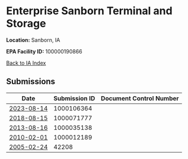 # Enterprise Sanborn Terminal and Storage

**Location:** Sanborn, IA

**EPA Facility ID:** 100000190866

[Back to IA Index](../../index.md)

## Submissions

| Date | Submission ID | Document Control Number |
|------|--------------|-------------------------|
| [2023-08-14](submissions/1000106364.md) | 1000106364 |  |
| [2018-08-15](submissions/1000071777.md) | 1000071777 |  |
| [2013-08-16](submissions/1000035138.md) | 1000035138 |  |
| [2010-02-01](submissions/1000012189.md) | 1000012189 |  |
| [2005-02-24](submissions/42208.md) | 42208 |  |
